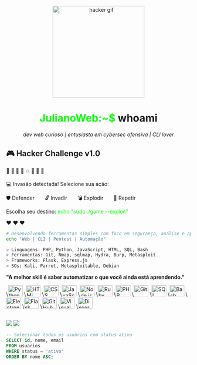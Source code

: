
<p align="center">
  <img src="https://media.tenor.com/zzntm2_9B3gAAAAC/hacker.gif" width="250" alt="hacker gif">
</p>

<h1 align="center"><span style="color:#00ff00;">JulianoWeb:~$</span> whoami</h1>

<p align="center">
  <i>dev web curioso | entusiasta em cybersec ofensiva | CLI lover</i>
</p>

<h2>🎮 Hacker Challenge v1.0</h2>

<p>
👾 👾 👾 👾 💥 👾 👾 👾 <br><br>
💻 Invasão detectada! Selecione sua ação:
</p>

<p>
🛡️ Defender  🔓 Invadir  💣 Explodir  🔁 Repetir
</p>

<p>
Escolha seu destino:  
<span style="color:lime">echo "sudo ./game --exploit"</span>
</p>

<p>
❤️ ❤️ ❤️
</p>

```sh
# Desenvolvendo ferramentas simples com foco em segurança, análise e aprendizado
echo "Web | CLI | Pentest | Automação"
```

```sh
> Linguagens: PHP, Python, JavaScript, HTML, SQL, Bash
> Ferramentas: Git, Nmap, sqlmap, Hydra, Burp, Metasploit
> Frameworks: Flask, Express.js
> SOs: Kali, Parrot, Metasploitable, Debian
```

**"A melhor skill é saber automatizar o que você ainda está aprendendo."**

<p>
\<img src="[https://skillicons.dev/icons?i=py](https://www.google.com/search?q=https://skillicons.dev/icons%3Fi%3Dpy)" alt="Python" height="30" width="40" /\>
\<img src="[https://skillicons.dev/icons?i=html](https://www.google.com/search?q=https://skillicons.dev/icons%3Fi%3Dhtml)" alt="HTML" height="30" width="40" /\>
\<img src="[https://skillicons.dev/icons?i=css](https://www.google.com/search?q=https://skillicons.dev/icons%3Fi%3Dcss)" alt="CSS" height="30" width="40" /\>
\<img src="[https://skillicons.dev/icons?i=js](https://www.google.com/search?q=https://skillicons.dev/icons%3Fi%3Djs)" alt="JavaScript" height="30" width="40" /\>
\<img src="[https://skillicons.dev/icons?i=nodejs](https://www.google.com/search?q=https://skillicons.dev/icons%3Fi%3Dnodejs)" alt="Node.js" height="30" width="40" /\>
\<img src="[https://skillicons.dev/icons?i=ruby](https://www.google.com/search?q=https://skillicons.dev/icons%3Fi%3Druby)" alt="Ruby" height="30" width="40" /\>
\<img src="[https://skillicons.dev/icons?i=php](https://www.google.com/search?q=https://skillicons.dev/icons%3Fi%3Dphp)" alt="PHP" height="30" width="40" /\>
\<img src="[https://skillicons.dev/icons?i=git](https://www.google.com/search?q=https://skillicons.dev/icons%3Fi%3Dgit)" alt="Git" height="30" width="40" /\>
\<img src="[https://skillicons.dev/icons?i=mysql](https://www.google.com/search?q=https://skillicons.dev/icons%3Fi%3Dmysql)" alt="SQL" height="30" width="40" /\>
\<img src="[https://skillicons.dev/icons?i=bash](https://www.google.com/search?q=https://skillicons.dev/icons%3Fi%3Dbash)" alt="Bash" height="30" width="40" /\>
\<img src="[https://skillicons.dev/icons?i=electron](https://www.google.com/search?q=https://skillicons.dev/icons%3Fi%3Delectron)" alt="Electron" height="30" width="40" /\>
\<img src="[https://skillicons.dev/icons?i=flask](https://www.google.com/search?q=https://skillicons.dev/icons%3Fi%3Dflask)" alt="Flask" height="30" width="40" /\>
\<img src="[https://skillicons.dev/icons?i=github](https://www.google.com/search?q=https://skillicons.dev/icons%3Fi%3Dgithub)" alt="GitHub" height="30" width="40" /\>
\<img src="[https://skillicons.dev/icons?i=vscode](https://www.google.com/search?q=https://skillicons.dev/icons%3Fi%3Dvscode)" alt="Visual Studio Code" height="30" width="40" /\>
\<img src="[https://skillicons.dev/icons?i=discord](https://www.google.com/search?q=https://skillicons.dev/icons%3Fi%3Ddiscord)" alt="Discord" height="30" width="40" /\>
</p>

##

<div> 
  <a href="mailto:julianclam78@gmail.com"><img src="https://img.shields.io/badge/-Gmail-%23333?style=for-the-badge&logo=gmail&logoColor=white" target="_blank"></a>
  <a href="https://www.linkedin.com/in/juliano-almeida-aab984330/" target="_blank"><img src="https://img.shields.io/badge/-LinkedIn-%230077B5?style=for-the-badge&logo=linkedin&logoColor=white" target="_blank"></a> 
</div>

```sql
-- Selecionar todos os usuários com status ativo
SELECT id, nome, email
FROM usuarios
WHERE status = 'ativo'
ORDER BY nome ASC;
